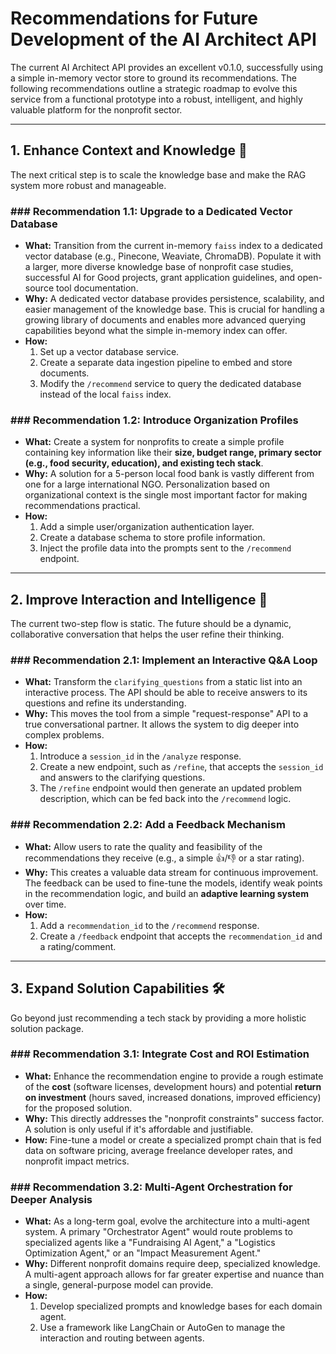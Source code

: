 # Recommendations for Future Development of the AI Architect API

The current AI Architect API provides an excellent v0.1.0, successfully using a simple in-memory vector store to ground its recommendations. The following recommendations outline a strategic roadmap to evolve this service from a functional prototype into a robust, intelligent, and highly valuable platform for the nonprofit sector.

---

## 1. Enhance Context and Knowledge 🧠

The next critical step is to scale the knowledge base and make the RAG system more robust and manageable.

### ### **Recommendation 1.1: Upgrade to a Dedicated Vector Database**
* **What:** Transition from the current in-memory `faiss` index to a dedicated vector database (e.g., Pinecone, Weaviate, ChromaDB). Populate it with a larger, more diverse knowledge base of nonprofit case studies, successful AI for Good projects, grant application guidelines, and open-source tool documentation.
* **Why:** A dedicated vector database provides persistence, scalability, and easier management of the knowledge base. This is crucial for handling a growing library of documents and enables more advanced querying capabilities beyond what the simple in-memory index can offer.
* **How:**
    1.  Set up a vector database service.
    2.  Create a separate data ingestion pipeline to embed and store documents.
    3.  Modify the `/recommend` service to query the dedicated database instead of the local `faiss` index.

### ### **Recommendation 1.2: Introduce Organization Profiles**
* **What:** Create a system for nonprofits to create a simple profile containing key information like their **size, budget range, primary sector (e.g., food security, education), and existing tech stack**.
* **Why:** A solution for a 5-person local food bank is vastly different from one for a large international NGO. Personalization based on organizational context is the single most important factor for making recommendations practical.
* **How:**
    1.  Add a simple user/organization authentication layer.
    2.  Create a database schema to store profile information.
    3.  Inject the profile data into the prompts sent to the `/recommend` endpoint.

---

## 2. Improve Interaction and Intelligence 💬

The current two-step flow is static. The future should be a dynamic, collaborative conversation that helps the user refine their thinking.

### ### **Recommendation 2.1: Implement an Interactive Q&A Loop**
* **What:** Transform the `clarifying_questions` from a static list into an interactive process. The API should be able to receive answers to its questions and refine its understanding.
* **Why:** This moves the tool from a simple "request-response" API to a true conversational partner. It allows the system to dig deeper into complex problems.
* **How:**
    1.  Introduce a `session_id` in the `/analyze` response.
    2.  Create a new endpoint, such as `/refine`, that accepts the `session_id` and answers to the clarifying questions.
    3.  The `/refine` endpoint would then generate an updated problem description, which can be fed back into the `/recommend` logic.

### ### **Recommendation 2.2: Add a Feedback Mechanism**
* **What:** Allow users to rate the quality and feasibility of the recommendations they receive (e.g., a simple 👍/👎 or a star rating).
* **Why:** This creates a valuable data stream for continuous improvement. The feedback can be used to fine-tune the models, identify weak points in the recommendation logic, and build an **adaptive learning system** over time.
* **How:**
    1.  Add a `recommendation_id` to the `/recommend` response.
    2.  Create a `/feedback` endpoint that accepts the `recommendation_id` and a rating/comment.

---

## 3. Expand Solution Capabilities 🛠️

Go beyond just recommending a tech stack by providing a more holistic solution package.

### ### **Recommendation 3.1: Integrate Cost and ROI Estimation**
* **What:** Enhance the recommendation engine to provide a rough estimate of the **cost** (software licenses, development hours) and potential **return on investment** (hours saved, increased donations, improved efficiency) for the proposed solution.
* **Why:** This directly addresses the "nonprofit constraints" success factor. A solution is only useful if it's affordable and justifiable.
* **How:** Fine-tune a model or create a specialized prompt chain that is fed data on software pricing, average freelance developer rates, and nonprofit impact metrics.

### ### **Recommendation 3.2: Multi-Agent Orchestration for Deeper Analysis**
* **What:** As a long-term goal, evolve the architecture into a multi-agent system. A primary "Orchestrator Agent" would route problems to specialized agents like a "Fundraising AI Agent," a "Logistics Optimization Agent," or an "Impact Measurement Agent."
* **Why:** Different nonprofit domains require deep, specialized knowledge. A multi-agent approach allows for far greater expertise and nuance than a single, general-purpose model can provide.
* **How:**
    1.  Develop specialized prompts and knowledge bases for each domain agent.
    2.  Use a framework like LangChain or AutoGen to manage the interaction and routing between agents.